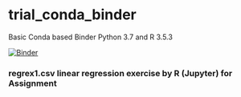# trial_conda_binder
Basic Conda based Binder
Python 3.7 and R 3.5.3

[![Binder](https://mybinder.org/badge_logo.svg)](https://mybinder.org/v2/gh/Motilal-Uttarkabat/trial_conda_binder/r_regrex1)

### regrex1.csv linear regression exercise by R (Jupyter) for Assignment

